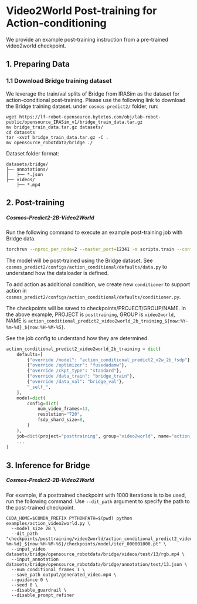 # Video2World Post-training for Action-conditioning

We provide an example post-training instruction from a pre-trained video2world checkpoint.

## 1. Preparing Data
### 1.1 Download Bridge training dataset
We leverage the train/val splits of Bridge from IRASim as the dataset for action-conditional post-training.
Please use the following link to download the Bridge training dataset.
under `cosmos-predict2/` folder, run:
```
wget https://lf-robot-opensource.bytetos.com/obj/lab-robot-public/opensource_IRASim_v1/bridge_train_data.tar.gz
mv bridge_train_data.tar.gz datasets/
cd datasets
tar -xvzf bridge_train_data.tar.gz -C .
mv opensource_robotdata/bridge ./
```

Dataset folder format:
```
datasets/bridge/
├── annotations/
│   ├── *.json
├── videos/
    ├── *.mp4
```


## 2. Post-training

##### Cosmos-Predict2-2B-Video2World
Run the following command to execute an example post-training job with Bridge data.
```bash
torchrun --nproc_per_node=2 --master_port=12341 -m scripts.train --config=cosmos_predict2/configs/base/config.py -- experiment="action_conditional_predict2_video2world_2b_training"
```

The model will be post-trained using the Bridge dataset. See `cosmos_predict2/configs/action_conditional/defaults/data.py` to understand how the dataloader is defined.

To add action as additional condition, we create new `conditioner` to support action in `cosmos_predict2/configs/action_conditional/defaults/conditioner.py`.

The checkpoints will be saved to checkpoints/PROJECT/GROUP/NAME. In the above example, PROJECT is `posttraining`, GROUP is `video2world`, NAME is `action_conditional_predict2_video2world_2b_training_${now:%Y-%m-%d}_${now:%H-%M-%S}`.

See the job config to understand how they are determined.
```python
action_conditional_predict2_video2world_2b_training = dict(
    defaults=[
        {"override /model": "action_conditional_predict2_v2w_2b_fsdp"},
        {"override /optimizer": "fusedadamw"},
        {"override /ckpt_type": "standard"},
        {"override /data_train": "bridge_train"},
        {"override /data_val": "bridge_val"},
        "_self_",
    ],
    model=dict(
        config=dict(
            num_video_frames=13,
            resolution="720",
            fsdp_shard_size=8,
        )
    ),
    job=dict(project="posttraining", group="video2world", name="action_conditional_predict2_video2world_2b_training_${now:%Y-%m-%d}_${now:%H-%M-%S}"),
    ...
)
```


## 3. Inference for Bridge
##### Cosmos-Predict2-2B-Video2World
For example, if a posttrained checkpoint with 1000 iterations is to be used, run the following command.
Use `--dit_path` argument to specify the path to the post-trained checkpoint.
```
CUDA_HOME=$CONDA_PREFIX PYTHONPATH=$(pwd) python examples/action_video2world.py \
  --model_size 2B \
  --dit_path "checkpoints/posttraining/video2world/action_conditional_predict2_video2world_2b_training_${now:%Y-%m-%d}_${now:%H-%M-%S}/checkpoints/model/iter_000001000.pt" \
  --input_video datasets/bridge/opensource_robotdata/bridge/videos/test/13/rgb.mp4 \
  --input_annotation datasets/bridge/opensource_robotdata/bridge/annotation/test/13.json \
  --num_conditional_frames 1 \
  --save_path output/generated_video.mp4 \
  --guidance 0 \
  --seed 0 \
  --disable_guardrail \
  --disable_prompt_refiner 
```